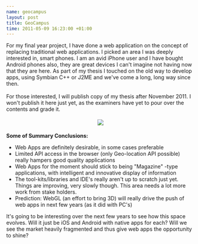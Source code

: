 ```yaml
--- 
name: geocampus
layout: post
title: GeoCampus
time: 2011-05-09 16:23:00 +01:00
---
```

For my final year project, I have done a web application on the 
concept of replacing traditional web applications. I picked an area 
I  was deeply interested in, smart phones. I am an avid iPhone user 
and I  have bought Android phones also, they are great devices I can't 
imagine  not having now that they are here. As part of my thesis I 
touched on the  old way to develop apps, using Symbian C++ or J2ME and 
we've come a  long, long way since then.<br /><br />For those interested, 
I will  publish copy of my thesis after November 2011. I won't publish 
it here  just yet, as the examiners have yet to pour over the contents 
and grade it.

<center>
<a href="https://picasaweb.google.com/102276623719467794879/BloggerPictures?authkey=Gv1sRgCMSGwsXrra72MQ#5604735688705092290"><img border="0" id=":current_picnik_image" src="http://2.bp.blogspot.com/-ZjPrLCe0dew/TcgGdMkbsYI/AAAAAAAAAow/3VF3PWW8n04/s1600/13943267606_PpNV6.jpg" style="margin: 5px;" /></a>
</center>

**Some of Summary Conclusions:**
* Web Apps are definitely desirable, in some cases preferable
* Limited API access in the browser (only Geo-location API possible) really hampers good quality 
		applications
* Web Apps for the moment should stick to being "Magazine" -type  applications, with intelligent 
		and innovative display of information
* The tool-kits/libraries and IDE's really aren't up to scratch just  yet. Things are improving, 
		very slowly though. This area needs a lot  more work from stake holders.
* Prediction: WebGL (an effort to bring 3D) will really drive the push of web apps in next few 
		years (as it did with PC's)

It's going to be interesting over the next few years to see how this space 
evolves. Will it just be iOS and Android with native apps for  each? Will 
we see the market heavily fragmented and thus give web apps the opportunity 
to shine?